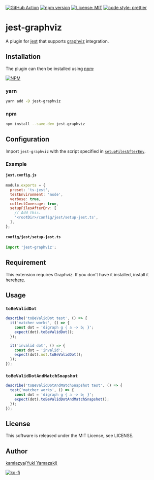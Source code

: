 [![GitHub Action](https://github.com/kamiazya/jest-graphviz/workflows/NodeCI/badge.svg)](https://github.com/kamiazya/jest-graphviz/actions?workflow=NodeCI) [![npm version](https://badge.fury.io/js/jest-graphviz.svg)](https://badge.fury.io/js/jest-graphviz) [![License: MIT](https://img.shields.io/badge/License-MIT-yellow.svg)](https://opensource.org/licenses/MIT) [![code style: prettier](https://img.shields.io/badge/code_style-prettier-ff69b4.svg)](https://github.com/prettier/prettier)

# jest-graphviz

A plugin for [jest](https://jestjs.io/) that supports [graphviz](https://graphviz.gitlab.io/) integration.

## Installation

The plugin can then be installed using [npm](https://www.npmjs.com/):

[![NPM](https://nodei.co/npm/jest-graphviz.png)](https://nodei.co/npm/jest-graphviz/)

### yarn

```bash
yarn add -D jest-graphviz
```

### npm

```bash
npm install --save-dev jest-graphviz
```

## Configuration

Import `jest-graphviz` with the script specified in [`setupFilesAfterEnv`](https://jestjs.io/docs/en/configuration#setupfilesafterenv-array).

### Example

#### `jest.config.js`

```javascript
module.exports = {
  preset: 'ts-jest',
  testEnvironment: 'node',
  verbose: true,
  collectCoverage: true,
  setupFilesAfterEnv: [
    // Add this.
    '<rootDir>/config/jest/setup-jest.ts',
  ],
};
```

#### `config/jest/setup-jest.ts`

```typescript
import 'jest-graphviz';
```

## Requirement

This extension requires Graphviz.
If you don't have it installed, install it here[here](https://graphviz.gitlab.io/download/).

## Usage

### `toBeValidDot`

```typescript
describe('toBeValidDot test', () => {
  it('matcher works', () => {
    const dot = 'digraph g { a -> b; }';
    expect(dot).toBeValidDot();
  });

  it('invalid dot', () => {
    const dot = 'invalid';
    expect(dot).not.toBeValidDot();
  });
});
```

### `toBeValidDotAndMatchSnapshot`

```typescript
describe('toBeValidDotAndMatchSnapshot test', () => {
  test('matcher works', () => {
    const dot = 'digraph g { a -> b; }';
    expect(dot).toBeValidDotAndMatchSnapshot();
  });
});
```

## License

This software is released under the MIT License, see LICENSE.

## Author

[kamiazya(Yuki Yamazaki)](https://github.com/kamiazya)

[![ko-fi](https://www.ko-fi.com/img/githubbutton_sm.svg)](https://ko-fi.com/W7W5VDNO)
